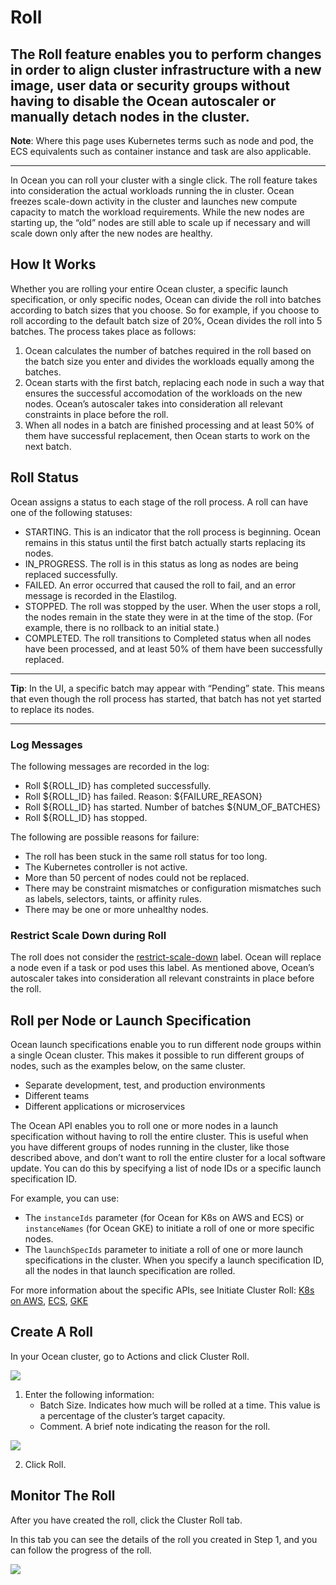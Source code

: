 # Roll

The Roll feature enables you to perform changes in order to align cluster infrastructure with a new image, user data or security groups without having to disable the Ocean autoscaler or manually detach nodes in the cluster.
---
**Note**: Where this page uses Kubernetes terms such as node and pod, the ECS equivalents such as container instance and task are also applicable.

---
In Ocean you can roll your cluster with a single click. The roll feature takes into consideration the actual workloads running the in cluster. Ocean freezes scale-down activity in the cluster and launches new compute capacity to match the workload requirements. While the new nodes are starting up, the “old” nodes are still able to scale up if necessary and will scale down only after the new nodes are healthy.

## How It Works

Whether you are rolling your entire Ocean cluster, a specific launch specification, or only specific nodes, Ocean can divide the roll into batches according to batch sizes that you choose. So for example, if you choose to roll according to the default batch size of 20%, Ocean divides the roll into 5 batches. The process takes place as follows:

1. Ocean calculates the number of batches required in the roll based on the batch size you enter and divides the workloads equally among the batches.
2. Ocean starts with the first batch, replacing each node in such a way that ensures the successful accomodation of the workloads on the new nodes. Ocean’s autoscaler takes into consideration all relevant constraints in place before the roll.
3. When all nodes in a batch are finished processing and at least 50% of them have successful replacement, then Ocean starts to work on the next batch.       

## Roll Status

Ocean assigns a status to each stage of the roll process. A roll can have one of the following statuses:

* STARTING. This is an indicator that the roll process is beginning. Ocean remains in this status until the first batch actually starts replacing its nodes.
* IN_PROGRESS. The roll is in this status as long as nodes are being replaced successfully.
* FAILED. An error occurred that caused the roll to fail, and an error message is recorded in the Elastilog.
* STOPPED. The roll was stopped by the user. When the user stops a roll, the nodes remain in the state they were in at the time of the stop. (For example, there is no rollback to an initial state.)
* COMPLETED. The roll transitions to Completed status when all nodes  have been processed, and at least 50% of them have been successfully replaced.
---
**Tip**: In the UI, a specific batch may appear with “Pending” state. This means that even though the roll process has started, that batch has not yet started to replace its nodes.

---
### Log Messages

The following messages are recorded in the log:

* Roll ${ROLL_ID} has completed successfully.
* Roll ${ROLL_ID} has failed. Reason: ${FAILURE_REASON}
* Roll ${ROLL_ID} has started. Number of batches ${NUM_OF_BATCHES}
* Roll ${ROLL_ID} has stopped.

The following are possible reasons for failure:

* The roll has been stuck in the same roll status for too long.
* The Kubernetes controller is not active.
* More than 50 percent of nodes could not be replaced.
* There may be constraint mismatches or configuration mismatches such as labels, selectors, taints, or affinity rules.
* There may be one or more unhealthy nodes.

### Restrict Scale Down during Roll

The roll does not consider the [restrict-scale-down](./scaling-kubernetes.md) label. Ocean will replace a node even if a task or pod uses this label. As mentioned above, Ocean’s autoscaler takes into consideration all relevant constraints in place before the roll.

## Roll per Node or Launch Specification

Ocean launch specifications enable you to run different node groups within a single Ocean cluster. This makes it possible to run different groups of nodes, such as the examples below, on the same cluster.

* Separate development, test, and production environments
* Different teams
* Different applications or microservices

The Ocean API enables you to roll one or more nodes in a launch specification without having to roll the entire cluster. This is useful when you have different groups of nodes running in the cluster, like those described above, and don’t want to roll the entire cluster for a local software update. You can do this by specifying a list of node IDs or a specific launch specification ID.

For example, you can use:

* The `instanceIds` parameter (for Ocean for K8s on AWS and ECS) or `instanceNames` (for Ocean GKE) to initiate a roll of one or more specific nodes.
* The `launchSpecIds` parameter to initiate a roll of one or more launch specifications in the cluster. When you specify a launch specification ID, all the nodes in that launch specification are rolled.

For more information about the specific APIs, see Initiate Cluster Roll: [K8s on AWS](https://help.spot.io/spotinst-api/ocean/ocean-cloud-api/ocean-for-aws/roll-cluster/create/), [ECS](https://help.spot.io/spotinst-api/ocean/ocean-cloud-api/ocean-for-ecs/roll-cluster/create/), [GKE](https://help.spot.io/spotinst-api/ocean/ocean-cloud-api/ocean-for-gke/roll-cluster/create/)

## Create A Roll

In your Ocean cluster, go to Actions and click Cluster Roll.

<img src="/ocean/_media/features-roll-01.png" />

1. Enter the following information:
   * Batch Size. Indicates how much will be rolled at a time. This value is a percentage of the cluster’s target capacity.
   * Comment. A brief note indicating the reason for the roll.

<img src="/ocean/_media/features-roll-02.png" />

2. Click Roll.

## Monitor The Roll

After you have created the roll, click the Cluster Roll tab.

In this tab you can see the details of the roll you created in Step 1, and you can follow the progress of the roll.

<img src="/ocean/_media/features-roll-03.png" />
